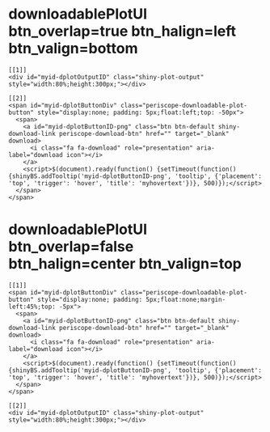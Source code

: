 # downloadablePlotUI btn_overlap=true btn_halign=left btn_valign=bottom

    [[1]]
    <div id="myid-dplotOutputID" class="shiny-plot-output" style="width:80%;height:300px;"></div>
    
    [[2]]
    <span id="myid-dplotButtonDiv" class="periscope-downloadable-plot-button" style="display:none; padding: 5px;float:left;top: -50px">
      <span>
        <a id="myid-dplotButtonID-png" class="btn btn-default shiny-download-link periscope-download-btn" href="" target="_blank" download>
          <i class="fa fa-download" role="presentation" aria-label="download icon"></i>
        </a>
        <script>$(document).ready(function() {setTimeout(function() {shinyBS.addTooltip('myid-dplotButtonID-png', 'tooltip', {'placement': 'top', 'trigger': 'hover', 'title': 'myhovertext'})}, 500)});</script>
      </span>
    </span>
    

# downloadablePlotUI btn_overlap=false btn_halign=center btn_valign=top

    [[1]]
    <span id="myid-dplotButtonDiv" class="periscope-downloadable-plot-button" style="display:none; padding: 5px;float:none;margin-left:45%;top: -5px">
      <span>
        <a id="myid-dplotButtonID-png" class="btn btn-default shiny-download-link periscope-download-btn" href="" target="_blank" download>
          <i class="fa fa-download" role="presentation" aria-label="download icon"></i>
        </a>
        <script>$(document).ready(function() {setTimeout(function() {shinyBS.addTooltip('myid-dplotButtonID-png', 'tooltip', {'placement': 'top', 'trigger': 'hover', 'title': 'myhovertext'})}, 500)});</script>
      </span>
    </span>
    
    [[2]]
    <div id="myid-dplotOutputID" class="shiny-plot-output" style="width:80%;height:300px;"></div>
    


